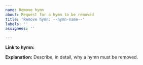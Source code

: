 ```yaml
---
name: Remove hymn
about: Request for a hymn to be removed
title: 'Remove hymn: --hymn-name--'
labels: ''
assignees: ''

---
```


**Link to hymn:**

**Explanation:**
Describe, in detail, why a hymn must be removed.
